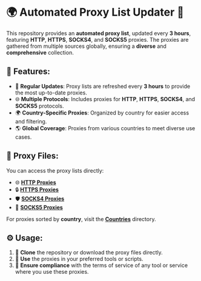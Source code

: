 # 🌍 Automated Proxy List Updater 🚀

This repository provides an **automated proxy list**, updated every **3 hours**, featuring **HTTP**, **HTTPS**, **SOCKS4**, and **SOCKS5** proxies. The proxies are gathered from multiple sources globally, ensuring a **diverse** and **comprehensive** collection.

## 🌟 Features:
- 🔄 **Regular Updates**: Proxy lists are refreshed every **3 hours** to provide the most up-to-date proxies.
- 🌐 **Multiple Protocols**: Includes proxies for **HTTP**, **HTTPS**, **SOCKS4**, and **SOCKS5** protocols.
- 🌍 **Country-Specific Proxies**: Organized by country for easier access and filtering.
- 🌎 **Global Coverage**: Proxies from various countries to meet diverse use cases.

## 📂 Proxy Files:

You can access the proxy lists directly:
- 🌐 [**HTTP Proxies**](https://github.com/SoliSpirit/proxy-list/blob/main/http.txt)
- 🔒 [**HTTPS Proxies**](https://github.com/SoliSpirit/proxy-list/blob/main/https.txt)
- 🛡️ [**SOCKS4 Proxies**](https://github.com/SoliSpirit/proxy-list/blob/main/socks4.txt)
- 🔑 [**SOCKS5 Proxies**](https://github.com/SoliSpirit/proxy-list/blob/main/socks5.txt)

For proxies sorted by **country**, visit the [**Countries**](https://github.com/SoliSpirit/proxy-list/tree/main/Countries) directory.

## ⚙️ Usage:

1. 🤖 **Clone** the repository or download the proxy files directly.
2. 🔌 **Use** the proxies in your preferred tools or scripts.
3. 📜 **Ensure compliance** with the terms of service of any tool or service where you use these proxies.
